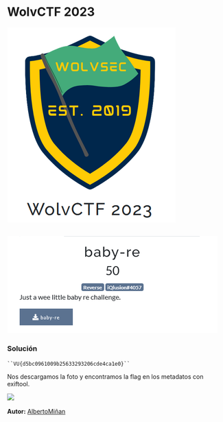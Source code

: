 # WolvCTF 2023
    
  

  ![](1wolv.tif)
  
## 

    

   ![](2wolv.tif)





### Solución
    
    ``VU{d5bc0961009b25633293206cde4ca1e0}``
   
  Nos descargamos la foto y encontramos la flag en los metadatos con exiftool.


![](2023-02-25_123315.png)



**Autor:** [AlbertoMiñan](https://github.com/albertominan)

